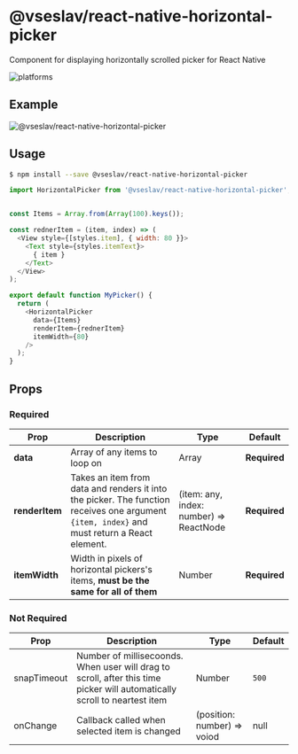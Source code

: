 # @vseslav/react-native-horizontal-picker
Component for displaying horizontally scrolled picker for React Native

![platforms](https://img.shields.io/badge/platforms-Android%20%7C%20iOS-brightgreen.svg?style=flat-square)

## Example

![@vseslav/react-native-horizontal-picker](https://github.com/vdor/react-native-horizontal-picker/raw/master/example.gif)

## Usage

```bash
$ npm install --save @vseslav/react-native-horizontal-picker
```

```javascript
import HorizontalPicker from '@vseslav/react-native-horizontal-picker';


const Items = Array.from(Array(100).keys());

const rednerItem = (item, index) => (
  <View style={[styles.item], { width: 80 }}>
    <Text style={styles.itemText}>
      { item }
    </Text>
  </View>
);

export default function MyPicker() {
  return (
    <HorizontalPicker
      data={Items}
      renderItem={rednerItem}
      itemWidth={80}
    />
  );
}
```

## Props

### Required

Prop | Description | Type | Default
------ | ------ | ------ | ------
**data** | Array of any items to loop on | Array | **Required**
**renderItem** | Takes an item from data and renders it into the picker. The function receives one argument `{item, index}` and must return a React element. | (item: any, index: number) => ReactNode | **Required**
**itemWidth** | Width in pixels of horizontal pickers's items, **must be the same for all of them** | Number | **Required**


### Not Required
Prop | Description | Type | Default
------ | ------ | ------ | ------
snapTimeout | Number of millisecoonds. When user will drag to scroll, after this time picker will automatically scroll to neartest item | Number | `500`
onChange | Callback called when selected item is changed  | (position: number) => voiod | null
